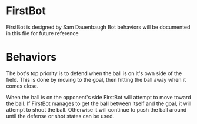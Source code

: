 # FirstBot

FirstBot is designed by Sam Dauenbaugh
Bot behaviors will be documented in this file for future reference

# Behaviors

The bot's top priority is to defend when the ball is on it's own side of the field. This is done by moving to the goal, then hitting the ball away when it comes close.

When the ball is on the opponent's side FirstBot will attempt to move toward the ball. If FirstBot manages to get the ball between itself and the goal, it will attempt to shoot the ball. Otherwise it will continue to push the ball around until the defense or shot states can be used.
